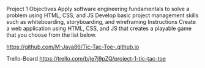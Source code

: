 
Project 1 Objectives Apply software engineering fundamentals to solve a problem using HTML, CSS, and JS Develop basic project management skills such as whiteboarding, storyboarding, and wireframing Instructions Create a web application using HTML, CSS, and JS that creates a playable game that you choose from the list below.

https://github.com/M-Java86/Tic-Tac-Toe-.github.io

Trello-Board https://trello.com/b/je7j9pZQ/project-1-tic-tac-toe
